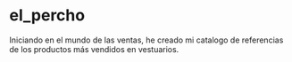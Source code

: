 # el_percho
Iniciando en el mundo de las ventas, he creado mi catalogo de referencias de los productos más vendidos en vestuarios.
